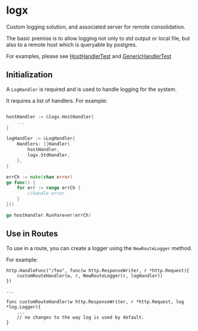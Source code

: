 # logx

Custom logging solution, and associated server for remote consolidation. 

The basic premise is to allow logging not only to std output or local file, but also to a remote host which is queryable
by postgres. 

For examples, please see [HostHandlerTest](logxhost/handler-host_test.go) and [GenericHandlerTest](handler_test.go)

Initialization
---
A `LogHandler` is required and is used to handle logging for the system. 

It requires a list of handlers. For example: 

```go

hostHandler := &logx.HostHandler{
    ...
}

logHandler := &LogHandler{
    Handlers: []Handler{   
        hostHandler,
        logx.StdHandler,
    },   
}

errCh := make(chan error)
go func() {
    for err := range errCh {
        //handle error
    }
}()

go hostHandler.RunForever(errCh)

```

Use in Routes
---
To use in a route, you can create a logger using the `NewRouteLogger` method. 

For example: 
```
http.HandleFunc("/foo", func(w http.ResponseWriter, r *http.Request){
    customRouteHandler(w, r, NewRouteLogger(r, logHandler))
})

...

func customRouteHandler(w http.ResponseWriter, r *http.Request, log *log.Logger){
    ...
    // no changes to the way log is used by default. 
}
```
